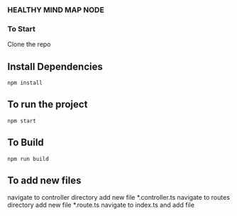 ### HEALTHY MIND MAP NODE

### To Start 
Clone the repo

## Install Dependencies
```npm install```

## To run the project
```npm start```

## To Build
```npm run build```

## To add new files
navigate to controller directory add new file *.controller.ts
navigate to routes directory add new file *.route.ts
navigate to index.ts and add file


